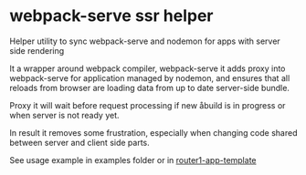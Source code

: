 # webpack-serve ssr helper

Helper utility to sync webpack-serve and nodemon for apps with server side rendering

It a wrapper around webpack compiler, webpack-serve it adds proxy into webpack-serve for application managed by nodemon,
and ensures that all reloads from browser are loading data from up to date server-side bundle.

Proxy it will wait before request processing if new åbuild is in progress or when server is not ready yet.       

In result it removes some frustration, especially when changing code shared between server and client side parts.

See usage example in examples folder or in [router1-app-template](https://github.com/zxbodya/router1-app-template)
